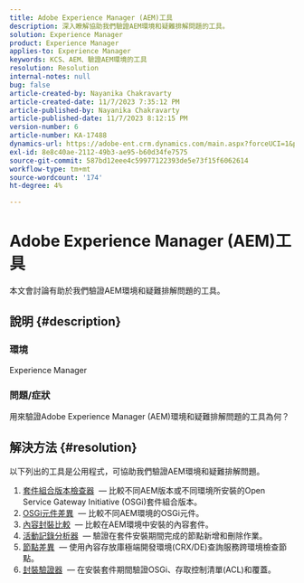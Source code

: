 ```yaml
---
title: Adobe Experience Manager (AEM)工具
description: 深入瞭解協助我們驗證AEM環境和疑難排解問題的工具。
solution: Experience Manager
product: Experience Manager
applies-to: Experience Manager
keywords: KCS、AEM、驗證AEM環境的工具
resolution: Resolution
internal-notes: null
bug: false
article-created-by: Nayanika Chakravarty
article-created-date: 11/7/2023 7:35:12 PM
article-published-by: Nayanika Chakravarty
article-published-date: 11/7/2023 8:12:15 PM
version-number: 6
article-number: KA-17488
dynamics-url: https://adobe-ent.crm.dynamics.com/main.aspx?forceUCI=1&pagetype=entityrecord&etn=knowledgearticle&id=3222f7c0-a47d-ee11-8179-6045bd006b4b
exl-id: 8e8c40ae-2112-49b3-ae95-b60d34fe7575
source-git-commit: 587bd12eee4c59977122393de5e73f15f6062614
workflow-type: tm+mt
source-wordcount: '174'
ht-degree: 4%

---
```


# Adobe Experience Manager (AEM)工具


本文會討論有助於我們驗證AEM環境和疑難排解問題的工具。

## 說明 {#description}


### <b>環境</b>

Experience Manager

### <b>問題/症狀</b>

用來驗證Adobe Experience Manager (AEM)環境和疑難排解問題的工具為何？


## 解決方法 {#resolution}

以下列出的工具是公用程式，可協助我們驗證AEM環境和疑難排解問題。<br>
1. [套件組合版本檢查器](https://experienceleague.adobe.com/docs/experience-cloud-kcs/kbarticles/KA-17501.html?lang=en)  — 比較不同AEM版本或不同環境所安裝的Open Service Gateway Initiative (OSGi)套件組合版本。
2. [OSGi元件差異](https://helpx.adobe.com/experience-manager/kb/tools/osgi-component-diff.html)  — 比較不同AEM環境的OSGi元件。
3. [內容封裝比較](https://helpx.adobe.com/experience-manager/kb/tools/content-package-comparator.html)  — 比較在AEM環境中安裝的內容套件。
4. [活動記錄分析器](https://helpx.adobe.com/experience-manager/kb/tools/activity-log-analyzer.html)  — 驗證在套件安裝期間完成的節點新增和刪除作業。
5. [節點差異](https://helpx.adobe.com/experience-manager/kb/tools/aem-node-diff.html)  — 使用內容存放庫極端開發環境(CRX/DE)查詢服務跨環境檢查節點。
6. [封裝驗證器](https://helpx.adobe.com/experience-manager/6-4/sites/administering/using/package-manager.html#ValidatingPackages)  — 在安裝套件期間驗證OSGi、存取控制清單(ACL)和覆蓋。
